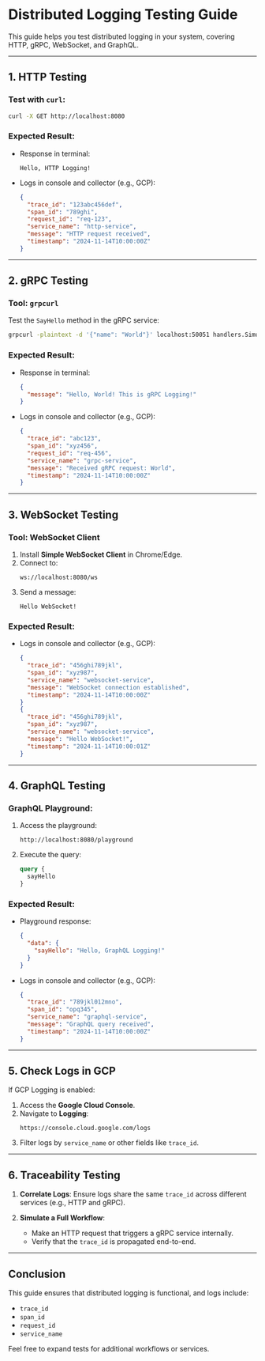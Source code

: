 
# Distributed Logging Testing Guide

This guide helps you test distributed logging in your system, covering HTTP, gRPC, WebSocket, and GraphQL.

---

## 1. **HTTP Testing**

### Test with `curl`:
```bash
curl -X GET http://localhost:8080
```

### Expected Result:
- Response in terminal:
  ```
  Hello, HTTP Logging!
  ```
- Logs in console and collector (e.g., GCP):
  ```json
  {
    "trace_id": "123abc456def",
    "span_id": "789ghi",
    "request_id": "req-123",
    "service_name": "http-service",
    "message": "HTTP request received",
    "timestamp": "2024-11-14T10:00:00Z"
  }
  ```

---

## 2. **gRPC Testing**

### Tool: `grpcurl`

Test the `SayHello` method in the gRPC service:
```bash
grpcurl -plaintext -d '{"name": "World"}' localhost:50051 handlers.SimulatedService/SayHello
```

### Expected Result:
- Response in terminal:
  ```json
  {
    "message": "Hello, World! This is gRPC Logging!"
  }
  ```
- Logs in console and collector (e.g., GCP):
  ```json
  {
    "trace_id": "abc123",
    "span_id": "xyz456",
    "request_id": "req-456",
    "service_name": "grpc-service",
    "message": "Received gRPC request: World",
    "timestamp": "2024-11-14T10:00:00Z"
  }
  ```

---

## 3. **WebSocket Testing**

### Tool: WebSocket Client
1. Install **Simple WebSocket Client** in Chrome/Edge.
2. Connect to:
   ```
   ws://localhost:8080/ws
   ```
3. Send a message:
   ```
   Hello WebSocket!
   ```

### Expected Result:
- Logs in console and collector (e.g., GCP):
  ```json
  {
    "trace_id": "456ghi789jkl",
    "span_id": "xyz987",
    "service_name": "websocket-service",
    "message": "WebSocket connection established",
    "timestamp": "2024-11-14T10:00:00Z"
  }
  {
    "trace_id": "456ghi789jkl",
    "span_id": "xyz987",
    "service_name": "websocket-service",
    "message": "Hello WebSocket!",
    "timestamp": "2024-11-14T10:00:01Z"
  }
  ```

---

## 4. **GraphQL Testing**

### GraphQL Playground:
1. Access the playground:
   ```
   http://localhost:8080/playground
   ```
2. Execute the query:
   ```graphql
   query {
     sayHello
   }
   ```

### Expected Result:
- Playground response:
  ```json
  {
    "data": {
      "sayHello": "Hello, GraphQL Logging!"
    }
  }
  ```
- Logs in console and collector (e.g., GCP):
  ```json
  {
    "trace_id": "789jkl012mno",
    "span_id": "opq345",
    "service_name": "graphql-service",
    "message": "GraphQL query received",
    "timestamp": "2024-11-14T10:00:00Z"
  }
  ```

---

## 5. **Check Logs in GCP**

If GCP Logging is enabled:

1. Access the **Google Cloud Console**.
2. Navigate to **Logging**:
   ```
   https://console.cloud.google.com/logs
   ```
3. Filter logs by `service_name` or other fields like `trace_id`.

---

## 6. **Traceability Testing**

1. **Correlate Logs**:
   Ensure logs share the same `trace_id` across different services (e.g., HTTP and gRPC).

2. **Simulate a Full Workflow**:
   - Make an HTTP request that triggers a gRPC service internally.
   - Verify that the `trace_id` is propagated end-to-end.

---

## Conclusion

This guide ensures that distributed logging is functional, and logs include:
- `trace_id`
- `span_id`
- `request_id`
- `service_name`

Feel free to expand tests for additional workflows or services.
